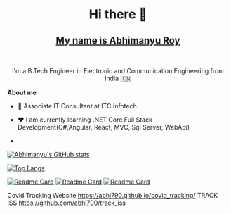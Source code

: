 
<h1 align="center">Hi there 👋</h1>
<h2 align="center"><a href="https://abhi790.github.io">My name is Abhimanyu Roy</a></h2>

<br />

<p align="center">I'm a B.Tech Engineer in Electronic and Communication Engineering from India 🇮🇳 </p>

**About me**

- 💼 Associate IT Consultant at ITC Infotech

- ❤️ I am currently learning .NET Core Full Stack Development(C#,Angular, React, MVC, Sql Server, WebApi)
- 


[![Abhimanyu's GitHub stats](https://github-readme-stats.vercel.app/api?username=abhi790&count_private=true&show_icons=true&theme=tokyonight)](https://github.com/abhi790/github-readme-stats)
<!-- [![Top Langs](https://github-readme-stats.vercel.app/api/top-langs/?username=abhi790)](https://github.com/abhi790/github-readme-stats) -->
[![Top Langs](https://github-readme-stats.vercel.app/api/top-langs/?username=abhi790&layout=compact)](https://github.com/abhi790/github-readme-stats)

[![Readme Card](https://github-readme-stats.vercel.app/api/pin/?username=abhi790&repo=covid_tracking)](https://github.com/abhi790/covid_tracking)
[![Readme Card](https://github-readme-stats.vercel.app/api/pin/?username=abhi790&repo=track_iss)](https://github.com/abhi790/track_iss)
[![Readme Card](https://github-readme-stats.vercel.app/api/pin/?username=abhi790&repo=AnimalPediaApp)](https://github.com/abhi790/AnimalPediaApp)


<!-- [![Abhimanyu's GitHub stats](https://github-readme-stats.vercel.app/api?username=abhi790&count_private=true&show_icons=true&theme=tokyonight)](https://github.com/abhi790/github-readme-stats) -->
Covid Tracking Website https://abhi790.github.io/covid_tracking/
TRACK ISS https://github.com/abhi790/track_iss


